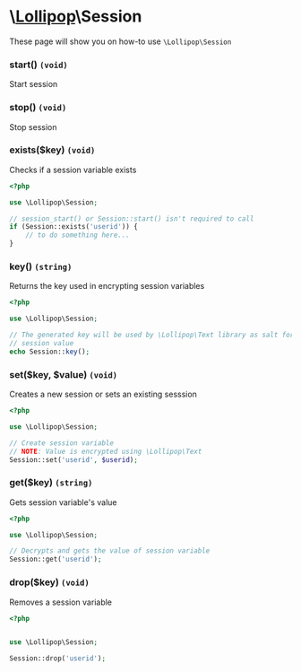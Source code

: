 # \\[Lollipop](https://github.com/jabernardo/lollipop-php)\Session

These page will show you on how-to use ```\Lollipop\Session``` 

### start() ```(void)```
Start session

### stop() ```(void)```
Stop session

### exists($key) ```(void)```
Checks if a session variable exists

```php
<?php

use \Lollipop\Session;

// session_start() or Session::start() isn't required to call
if (Session::exists('userid')) {
    // to do something here...
}

```

### key() ```(string)```
Returns the key used in encrypting session variables

```php
<?php

use \Lollipop\Session;

// The generated key will be used by \Lollipop\Text library as salt for
// session value
echo Session::key();


```


### set($key, $value) ```(void)```
Creates a new session or sets an existing sesssion

```php
<?php

use \Lollipop\Session;

// Create session variable
// NOTE: Value is encrypted using \Lollipop\Text
Session::set('userid', $userid);

```


### get($key) ```(string)```
Gets session variable's value

```php
<?php

use \Lollipop\Session;

// Decrypts and gets the value of session variable
Session::get('userid');


```

### drop($key) ```(void)```
Removes a session variable


```php
<?php


use \Lollipop\Session;

Session::drop('userid');


```
